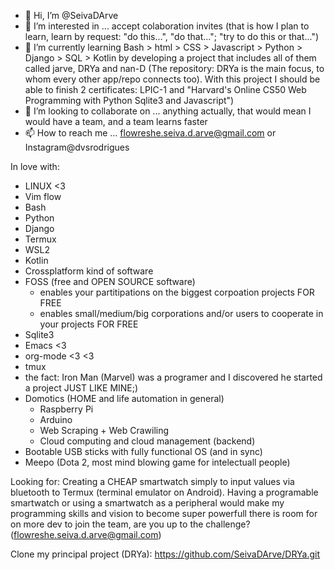 - 👋 Hi, I’m @SeivaDArve
- 👀 I’m interested in ... accept colaboration invites (that is how I plan to learn, learn by request: "do this...", "do that..."; "try to do this or that...")
- 🌱 I’m currently learning Bash > html > CSS > Javascript > Python > Django > SQL > Kotlin by developing a project that includes all of them called jarve, DRYa and nan-D (The repository: DRYa is the main focus, to whom every other app/repo connects too). With this project I should be able to finish 2 certificates: LPIC-1 and "Harvard's Online CS50 Web Programming with Python Sqlite3 and Javascript")
- 💞️ I’m looking to collaborate on ... anything actually, that would mean I would have a team, and a team learns faster
- 📫 How to reach me ... flowreshe.seiva.d.arve@gmail.com or Instagram@dvsrodrigues


In love with:
- LINUX <3
- Vim flow
- Bash
- Python
- Django
- Termux
- WSL2
- Kotlin
- Crossplatform kind of software
- FOSS (free and OPEN SOURCE software)
  - enables your partitipations on the biggest corpoation projects FOR FREE
  - enables small/medium/big corporations and/or users to cooperate in your projects FOR FREE
- Sqlite3
- Emacs <3
- org-mode <3 <3
- tmux
- the fact: Iron Man (Marvel) was a programer and I discovered he started a project JUST LIKE MINE;)
- Domotics (HOME and life automation in general)
  - Raspberry Pi
  - Arduino
  - Web Scraping + Web Crawiling
  - Cloud computing and cloud management (backend)
- Bootable USB sticks with fully functional OS (and in sync)
- Meepo (Dota 2, most mind blowing game for intelectuall people)

Looking for: Creating a CHEAP smartwatch simply to input values via bluetooth to Termux (terminal emulator on Android).
  Having a programable smartwatch or using a smartwatch as a peripheral would make my programming skills and vision to become super powerfull
  there is room for on more dev to join the team, are you up to the challenge? (flowreshe.seiva.d.arve@gmail.com)


  Clone my principal project (DRYa): https://github.com/SeivaDArve/DRYa.git
  
<!---
SeivaDArve/SeivaDArve is a ✨ special ✨ repository because its `README.md` (this file) appears on your GitHub profile.
You can click the Preview link to take a look at your changes.
--->
